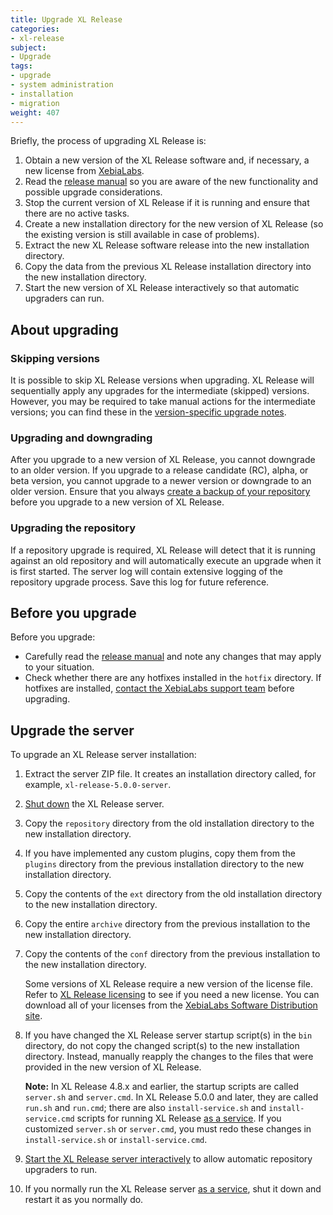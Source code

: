 ```yaml
---
title: Upgrade XL Release
categories:
- xl-release
subject:
- Upgrade
tags:
- upgrade
- system administration
- installation
- migration
weight: 407
---
```


Briefly, the process of upgrading XL Release is:

1. Obtain a new version of the XL Release software and, if necessary, a new license from [XebiaLabs](https://dist.xebialabs.com/).
1. Read the [release manual](/xl-release/latest/releasemanual.html) so you are aware of the new functionality and possible upgrade considerations.
1. Stop the current version of XL Release if it is running and ensure that there are no active tasks.
1. Create a new installation directory for the new version of XL Release (so the existing version is still available in case of problems).
1. Extract the new XL Release software release into the new installation directory.
1. Copy the data from the previous XL Release installation directory into the new installation directory.
1. Start the new version of XL Release interactively so that automatic upgraders can run.

## About upgrading

### Skipping versions

It is possible to skip XL Release versions when upgrading. XL Release will sequentially apply any upgrades for the intermediate (skipped) versions. However, you may be required to take manual actions for the intermediate versions; you can find these in the [version-specific upgrade notes](/xl-release/latest/upgrademanual.html).

### Upgrading and downgrading

After you upgrade to a new version of XL Release, you cannot downgrade to an older version. If you upgrade to a release candidate (RC), alpha, or beta version, you cannot upgrade to a newer version or downgrade to an older version. Ensure that you always [create a backup of your repository](/xl-release/how-to/back-up-xl-release.html) before you upgrade to a new version of XL Release.

### Upgrading the repository

If a repository upgrade is required, XL Release will detect that it is running against an old repository and will automatically execute an upgrade when it is first started. The server log will contain extensive logging of the repository upgrade process. Save this log for future reference.

## Before you upgrade

Before you upgrade:

* Carefully read the [release manual](/xl-release/latest/releasemanual.html) and note any changes that may apply to your situation.
* Check whether there are any hotfixes installed in the `hotfix` directory. If hotfixes are installed, [contact the XebiaLabs support team](https://support.xebialabs.com/hc/en-us/requests/new) before upgrading.

## Upgrade the server

To upgrade an XL Release server installation:

1. Extract the server ZIP file. It creates an installation directory called, for example, `xl-release-5.0.0-server`.

1. [Shut down](/xl-release/how-to/shut-down-xl-release.html) the XL Release server.

1. Copy the `repository` directory from the old installation directory to the new installation directory.

1. If you have implemented any custom plugins, copy them from the `plugins` directory from the previous installation directory to the new installation directory.

1. Copy the contents of the `ext` directory from the old installation directory to the new installation directory.

1. Copy the entire `archive` directory from the previous installation to the new installation directory.

1. Copy the contents of the `conf` directory from the previous installation to the new installation directory.

    Some versions of XL Release require a new version of the license file. Refer to [XL Release licensing](/xl-release/concept/xl-release-licensing.html#license-types) to see if you need a new license. You can download all of your licenses from the [XebiaLabs Software Distribution site](https://dist.xebialabs.com/).

1. If you have changed the XL Release server startup script(s) in the `bin` directory, do not copy the changed script(s) to the new installation directory. Instead, manually reapply the changes to the files that were provided in the new version of XL Release.

    **Note:** In XL Release 4.8.x and earlier, the startup scripts are called `server.sh` and `server.cmd`. In XL Release 5.0.0 and later, they are called `run.sh` and `run.cmd`; there are also `install-service.sh` and `install-service.cmd` scripts for running XL Release [as a service](/xl-release/how-to/install-xl-release-as-a-service.html). If you customized `server.sh` or `server.cmd`, you must redo these changes in `install-service.sh` or `install-service.cmd`.

1. [Start the XL Release server interactively](/xl-release/how-to/start-xl-release.html) to allow automatic repository upgraders to run.

1. If you normally run the XL Release server [as a service](/xl-release/how-to/install-xl-release-as-a-service.html), shut it down and restart it as you normally do.
